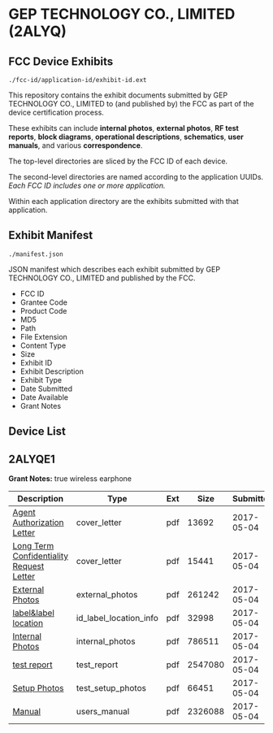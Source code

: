 # GEP TECHNOLOGY CO., LIMITED (2ALYQ)
## FCC Device Exhibits

```
./fcc-id/application-id/exhibit-id.ext
```

This repository contains the exhibit documents submitted by GEP TECHNOLOGY CO., LIMITED to (and published by) the FCC as part of the device certification process.

These exhibits can include **internal photos**, **external photos**, **RF test reports**, **block diagrams**, **operational descriptions**, **schematics**, **user manuals**, and various **correspondence**.

The top-level directories are sliced by the FCC ID of each device.

The second-level directories are named according to the application UUIDs. *Each FCC ID includes one or more application.*

Within each application directory are the exhibits submitted with that application. 

## Exhibit Manifest

```
./manifest.json
```

JSON manifest which describes each exhibit submitted by GEP TECHNOLOGY CO., LIMITED and published by the FCC.

- FCC ID
- Grantee Code
- Product Code
- MD5
- Path
- File Extension
- Content Type
- Size
- Exhibit ID
- Exhibit Description
- Exhibit Type
- Date Submitted
- Date Available
- Grant Notes

## Device List
## 2ALYQE1
**Grant Notes:** true wireless earphone

| Description | Type | Ext | Size | Submitted | Available |
| ----------- | ---- | --- | ---- | --------- | --------- |
| [Agent Authorization Letter](2ALYQE1/5ad5b6d7ed5c12041f787904a94659e1/3380081.pdf) | cover_letter | pdf | 13692 | 2017-05-04 | 2017-05-04 |
| [Long Term Confidentiality Request Letter](2ALYQE1/5ad5b6d7ed5c12041f787904a94659e1/3380087.pdf) | cover_letter | pdf | 15441 | 2017-05-04 | 2017-05-04 |
| [External Photos](2ALYQE1/5ad5b6d7ed5c12041f787904a94659e1/3380084.pdf) | external_photos | pdf | 261242 | 2017-05-04 | 2017-05-04 |
| [label&label location](2ALYQE1/5ad5b6d7ed5c12041f787904a94659e1/3380086.pdf) | id_label_location_info | pdf | 32998 | 2017-05-04 | 2017-05-04 |
| [Internal Photos](2ALYQE1/5ad5b6d7ed5c12041f787904a94659e1/3380085.pdf) | internal_photos | pdf | 786511 | 2017-05-04 | 2017-05-04 |
| [test report](2ALYQE1/5ad5b6d7ed5c12041f787904a94659e1/3380082.pdf) | test_report | pdf | 2547080 | 2017-05-04 | 2017-05-04 |
| [Setup Photos](2ALYQE1/5ad5b6d7ed5c12041f787904a94659e1/3380091.pdf) | test_setup_photos | pdf | 66451 | 2017-05-04 | 2017-05-04 |
| [Manual](2ALYQE1/5ad5b6d7ed5c12041f787904a94659e1/3264622.pdf) | users_manual | pdf | 2326088 | 2017-05-04 | 2017-05-04 |
